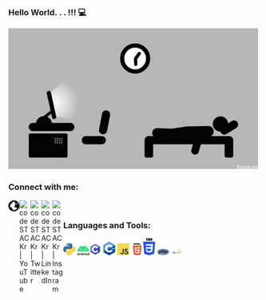 ### Hello World. . . !!! 💻
![Coder](https://github.com/marzan-666/marzan-666/blob/main/Code%20and%20Sleep.gif)
<!--
**marzan-666/marzan-666** is a ✨ _special_ ✨ repository because its `README.md` (this file) appears on your GitHub profile.

### Here are some ideas to get you started:

- 🔭 I’m currently working on ...
- 🌱 I’m currently learning ...
- 👯 I’m looking to collaborate on ...
- 🤔 I’m looking for help with ...
- 💬 Ask me about ...
- 📫 How to reach me: ...
- 😄 Pronouns: ...
- ⚡ Fun fact: ...
-->

### Connect with me:

<img align="left" alt="codeSTACKr.com" width="22px" src="https://raw.githubusercontent.com/iconic/open-iconic/master/svg/globe.svg" />
<img align="left" alt="codeSTACKr | YouTube" width="22px" src="https://cdn.jsdelivr.net/npm/simple-icons@v3/icons/youtube.svg" />
<img align="left" alt="codeSTACKr | Twitter" width="22px" src="https://cdn.jsdelivr.net/npm/simple-icons@v3/icons/twitter.svg" />
<img align="left" alt="codeSTACKr | LinkedIn" width="22px" src="https://cdn.jsdelivr.net/npm/simple-icons@v3/icons/linkedin.svg" />
<img align="left" alt="codeSTACKr | Instagram" width="22px" src="https://cdn.jsdelivr.net/npm/simple-icons@v3/icons/instagram.svg" />


<br /> 

### Languages and Tools:

<img src="https://github.com/marzan-666/marzan-666/blob/main/python.png" width=24 /> <img src="https://github.com/marzan-666/marzan-666/blob/main/android.png" width=24 /><img src="https://github.com/marzan-666/marzan-666/blob/main/c.png" width=24 /> <img src="https://github.com/marzan-666/marzan-666/blob/main/c%2B%2B.png" width=24 /> <img src="https://github.com/marzan-666/marzan-666/blob/main/js.png" width=24 /> <img src="https://github.com/marzan-666/marzan-666/blob/main/html.png" width=24 /><img src="https://github.com/marzan-666/marzan-666/blob/main/css.png" width=24 /> <img src="https://github.com/marzan-666/marzan-666/blob/main/php.png" width=24 />  <img src="https://github.com/marzan-666/marzan-666/blob/main/mysql.png" width=24 />



